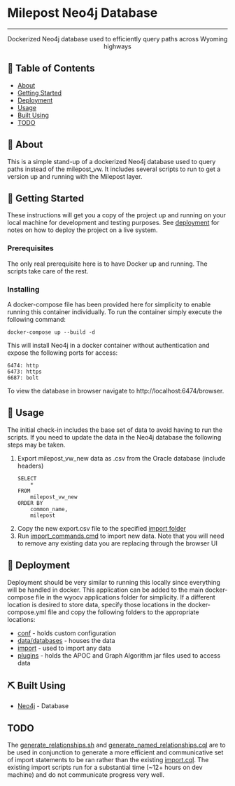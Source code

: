 # Milepost Neo4j Database

---

<p align="center"> Dockerized Neo4j database used to efficiently query paths across Wyoming highways
    <br> 
</p>

## 📝 Table of Contents

- [About](#about)
- [Getting Started](#getting_started)
- [Deployment](#deployment)
- [Usage](#usage)
- [Built Using](#built_using)
- [TODO](#TODO)

## 🧐 About <a name = "about"></a>

This is a simple stand-up of a dockerized Neo4j database used to query paths instead of the milepost_vw. It includes several scripts to run to get a version up and running with the Milepost layer.

## 🏁 Getting Started <a name = "getting_started"></a>

These instructions will get you a copy of the project up and running on your local machine for development and testing purposes. See [deployment](#deployment) for notes on how to deploy the project on a live system.

### Prerequisites

The only real prerequisite here is to have Docker up and running. The scripts take care of the rest.

### Installing

A docker-compose file has been provided here for simplicity to enable running this container individually. To run the container simply execute the following command:

```
docker-compose up --build -d
```

This will install Neo4j in a docker container without authentication and expose the following ports for access:

```
6474: http
6473: https
6687: bolt
```

To view the database in browser navigate to http://localhost:6474/browser.

## 🎈 Usage <a name="usage"></a>

The initial check-in includes the base set of data to avoid having to run the scripts. If you need to update the data in the Neo4j database the following steps may be taken.

1. Export milepost_vw_new data as .csv from the Oracle database (include headers)
   ```
   SELECT
       *
   FROM
       milepost_vw_new
   ORDER BY
       common_name,
       milepost
   ```
2. Copy the new export.csv file to the specified [import folder](./neo-data/import)
3. Run [import_commands.cmd](./import_commands.cmd) to import new data. Note that you will need to remove any existing data you are replacing through the browser UI

## 🚀 Deployment <a name = "deployment"></a>

Deployment should be very similar to running this locally since everything will be handled in docker. This application can be added to the main docker-compose file in the wyocv applications folder for simplicity. If a different location is desired to store data, specify those locations in the docker-compose.yml file and copy the following folders to the appropriate locations:

- [conf](./neo-data/conf) - holds custom configuration
- [data/databases](./neo-data/data/databases) - houses the data
- [import](./neo-data/import) - used to import any data
- [plugins](./neo-data/plugins) - holds the APOC and Graph Algorithm jar files used to access data

## ⛏️ Built Using <a name = "built_using"></a>

- [Neo4j](https://neo4j.com/) - Database

## TODO <a name="TODO"></a>

The [generate_relationships.sh](./generate_relationships.sh) and [generate_named_relationships.cql](generate_named_relationships.cql) are to be used in conjunction to generate a more efficient and communicative set of import statements to be ran rather than the existing [import.cql](./neo-data/import/import.cql). The existing import scripts run for a substantial time (~12+ hours on dev machine) and do not communicate progress very well.
